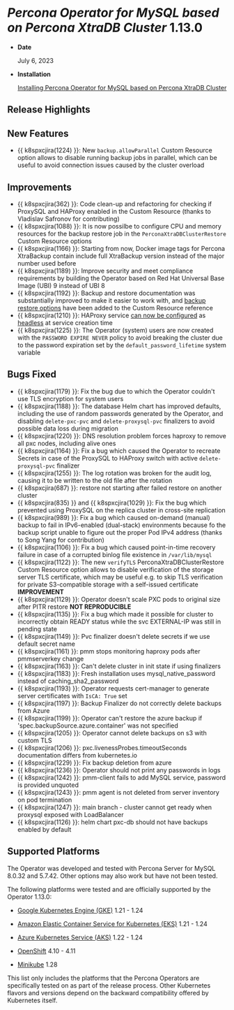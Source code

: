 # *Percona Operator for MySQL based on Percona XtraDB Cluster* 1.13.0

* **Date**

   July 6, 2023

* **Installation**

   [Installing Percona Operator for MySQL based on Percona XtraDB Cluster](index.md#quickstart-guides)

## Release Highlights

## New Features

* {{ k8spxcjira(1224) }}: New `backup.allowParallel` Custom Resource option allows to disable running backup jobs in parallel, which can be useful to avoid connection issues caused by the cluster overload

## Improvements

* {{ k8spxcjira(362) }}: Code clean-up and refactoring for checking if ProxySQL and HAProxy enabled in the Custom Resource (thanks to Vladislav Safronov for contributing)
* {{ k8spxcjira(1088) }}: It is now possilbe to configure CPU and memory resources for the backup restore job in the `PerconaXtraDBClusterRestore` Custom Resource options
* {{ k8spxcjira(1166) }}: Starting from now, Docker image tags for Percona XtraBackup contain include full XtraBackup version instead of the major number used before
* {{ k8spxcjira(1189) }}: Improve security and meet compliance requirements by building the Operator based on Red Hat Universal Base Image (UBI) 9 instead of UBI 8
* {{ k8spxcjira(1192) }}: Backup and restore documentation was substantially improved to make it easier to work with, and [backup restore options](../operator.md#perconaxtradbclusterrestore-custom-resource-options) have been added to the Сustom Resource reference
* {{ k8spxcjira(1210) }}: HAProxy service [can now be configured](...) as [headless](https://kubernetes.io/docs/concepts/services-networking/service/#headless-services) at service creation time
* {{ k8spxcjira(1225) }}: The Operator (system) users are now created with the `PASSWORD EXPIRE NEVER` policy to avoid breaking the cluster due to the password expiration set by the `default_password_lifetime` system variable

## Bugs Fixed

* {{ k8spxcjira(1179) }}: Fix the bug due to which the Operator couldn't use TLS encryption for system users
* {{ k8spxcjira(1188) }}: The database Helm chart has improved defaults, including the use of random passwords generated by the Operator, and disabling `delete-pxc-pvc` and `delete-proxysql-pvc` finalizers to avoid possible data loss during migration
* {{ k8spxcjira(1220) }}: DNS resolution problem forces haproxy to remove all pxc nodes, including alive ones
* {{ k8spxcjira(1164) }}: Fix a bug which caused the Operator to recreate Secrets in case of the ProxySQL to  HAProxy switch with active `delete-proxysql-pvc` finalizer
* {{ k8spxcjira(1255) }}: The log rotation was broken for the audit log, causing it to be written to the old file after the rotation
* {{ k8spxcjira(687) }}: restore not starting after failed restore on another cluster
* {{ k8spxcjira(835) }} and {{ k8spxcjira(1029) }}: Fix the bug which prevented using ProxySQL on the replica cluster in cross-site replication
* {{ k8spxcjira(989) }}: Fix a bug which caused on-demand (manual) backup to fail in IPv6-enabled (dual-stack) environments because fo the backup script unable to figure out the proper Pod IPv4 address (thanks to Song Yang for contribution)
* {{ k8spxcjira(1106) }}: Fix a bug which caused point-in-time recovery failure in case of a corrupted binlog file existence in `/var/lib/mysql`
* {{ k8spxcjira(1122) }}: The new `verifyTLS` PerconaXtraDBClusterRestore Custom Resource option allows to disable verification of the storage server TLS certificate, which may be useful e.g. to skip TLS verification for private S3-compatible storage with a self-issued certificate **IMPROVEMENT** 
* {{ k8spxcjira(1129) }}: Operator doesn't scale PXC pods to original size after PITR restore **NOT REPRODUCIBLE** 
* {{ k8spxcjira(1135) }}: Fix a bug which made it possible for cluster to incorrectly obtain READY status while  the svc EXTERNAL-IP was still in pending state
* {{ k8spxcjira(1149) }}: Pvc finalizer doesn't delete secrets if we use default secret name
* {{ k8spxcjira(1161) }}: pmm stops monitoring haproxy pods after pmmserverkey change
* {{ k8spxcjira(1163) }}: Can't delete cluster in init state if using finalizers
* {{ k8spxcjira(1183) }}: Fresh installation uses mysql_native_password instead of caching_sha2_password
* {{ k8spxcjira(1193) }}: Operator requests cert-manager to generate server certificates with `IsCA: True` set
* {{ k8spxcjira(1197) }}: Backup Finalizer do not correctly delete backups from Azure
* {{ k8spxcjira(1199) }}: Operator can't restore the azure backup if 'spec.backupSource.azure.container' was not specified 
* {{ k8spxcjira(1205) }}: Operator cannot delete backups on s3 with custom TLS
* {{ k8spxcjira(1206) }}: pxc.livenessProbes.timeoutSeconds documentation differs from kubernetes.io
* {{ k8spxcjira(1229) }}: Fix backup deletion from azure
* {{ k8spxcjira(1236) }}: Operator should not print any passwords in logs
* {{ k8spxcjira(1242) }}: pmm-client fails to add MySQL service, password is provided unquoted
* {{ k8spxcjira(1243) }}: pmm agent is not deleted from server inventory on pod termination
* {{ k8spxcjira(1247) }}: main branch - cluster cannot get ready when proxysql exposed with LoadBalancer
* {{ k8spxcjira(1126) }}: helm chart pxc-db should not have backups enabled by default

## Supported Platforms

The Operator was developed and tested with Percona Server for MySQL 8.0.32 and 5.7.42. Other options may also work but have not been tested.

The following platforms were tested and are officially supported by the Operator
1.13.0:

* [Google Kubernetes Engine (GKE)](https://cloud.google.com/kubernetes-engine) 1.21 - 1.24

* [Amazon Elastic Container Service for Kubernetes (EKS)](https://aws.amazon.com) 1.21 - 1.24

* [Azure Kubernetes Service (AKS)](https://azure.microsoft.com/en-us/services/kubernetes-service/) 1.22 - 1.24

* [OpenShift](https://www.redhat.com/en/technologies/cloud-computing/openshift) 4.10 - 4.11

* [Minikube](https://minikube.sigs.k8s.io/docs/) 1.28

This list only includes the platforms that the Percona Operators are specifically tested on as part of the release process. Other Kubernetes flavors and versions depend on the backward compatibility offered by Kubernetes itself.

